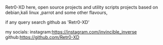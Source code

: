 Retr0-XD here,
open source projects and utility scripts 
projects based on debian,kali linux ,parrot and some other flavours,

if any query search github as 'Retr0-XD'

my socials:
 instagram:https://instagram.com/invincible_inverse
 github:https://github.com/Retr0-XD
 
 
